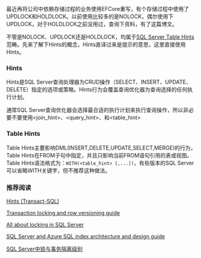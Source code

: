 最近再将公司中依赖存储过程的业务使用EFCore重写，有个存储过程中使用了UPDLOCK和HOLDLOCK。以前使用比较多的是NOLOCK，偶尔使用下UPDLOCK，对于HOLDLOCK之前没用过，查询下资料，有了这篇博文。

不管是NOLOCK、UPDLOCK还是HOLDLOCK，均属于[SQL Server Table Hints](https://docs.microsoft.com/en-us/sql/t-sql/queries/hints-transact-sql-table?view=sql-server-ver15)范畴。先来了解下Hints的概念，Hints直译过来是提示的意思，这里直接使用Hints。

### Hints

Hints是SQL Server查询处理器为CRUD操作（SELECT、INSERT、UPDATE、DELETE）指定的选项或策略。Hints行为会覆盖查询优化器为查询选择的任何执行计划。

通常SQL Server查询优化器会选择最合适的执行计划来执行查询操作，所以非必要不要使用<join_hint>、<query_hint>、和<table_hint>

### Table Hints

Table Hints主要影响DML(INSERT,DELETE,UPDATE,SELECT,MERGE)的行为，Table Hints在FROM子句中指定，并且只影响当前FROM语句引用的表或视图。  
Table Hints语法格式为：`WITH(<table_hint> [,...])`，有些版本的SQL Server可以省略WITH关键字，但不推荐这种做法。  




### 推荐阅读

[Hints (Transact-SQL)](https://docs.microsoft.com/en-us/sql/t-sql/queries/hints-transact-sql?view=sql-server-ver15)  

[Transaction locking and row versioning guide](https://docs.microsoft.com/en-us/sql/relational-databases/sql-server-transaction-locking-and-row-versioning-guide?view=sql-server-ver15#lock_modes)  

[All about locking in SQL Server](https://www.sqlshack.com/locking-sql-server/)  

[SQL Server and Azure SQL index architecture and design guide](https://docs.microsoft.com/en-us/sql/relational-databases/sql-server-index-design-guide?view=sql-server-ver15)  

[SQL Server中锁与事务隔离级别](./SQL%20Server中锁与事务隔离级别.md)  

